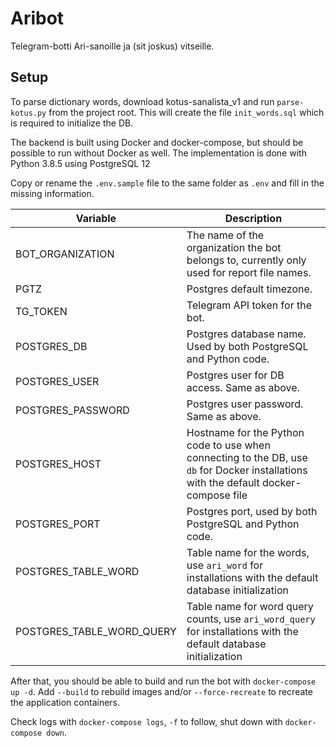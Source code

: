 # Aribot

Telegram-botti Ari-sanoille ja (sit joskus) vitseille.

## Setup

To parse dictionary words, download kotus-sanalista_v1 and run `parse-kotus.py` from the project root. This will create the file `init_words.sql` which is required to initialize the DB.

The backend is built using Docker and docker-compose, but should be possible to run without Docker as well. The implementation is done with Python 3.8.5 using PostgreSQL 12

Copy or rename the `.env.sample` file to the same folder as `.env` and fill in the missing information.

| Variable          | Description |
| ----------------- | ----------- |
| BOT_ORGANIZATION  | The name of the organization the bot belongs to, currently only used for report file names. |
| PGTZ              | Postgres default timezone. |
| TG_TOKEN          | Telegram API token for the bot. |
| POSTGRES_DB       | Postgres database name. Used by both PostgreSQL and Python code. |
| POSTGRES_USER     | Postgres user for DB access. Same as above. |
| POSTGRES_PASSWORD | Postgres user password. Same as above. |
| POSTGRES_HOST     | Hostname for the Python code to use when connecting to the DB, use `db` for Docker installations with the default docker-compose file |
| POSTGRES_PORT     | Postgres port, used by both PostgreSQL and Python code. |
| POSTGRES_TABLE_WORD | Table name for the words, use `ari_word` for installations with the default database initialization |
| POSTGRES_TABLE_WORD_QUERY | Table name for word query counts, use `ari_word_query` for installations with the default database initialization |

After that, you should be able to build and run the bot with `docker-compose up -d`. Add `--build` to rebuild images and/or `--force-recreate` to recreate the application containers.

Check logs with `docker-compose logs`, `-f` to follow, shut down with `docker-compose down`.
